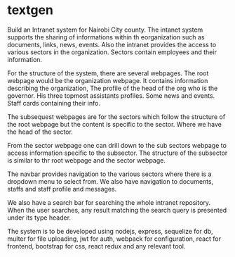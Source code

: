 # textgen

Build an Intranet system for Nairobi City county. The intanet system supports the sharing of informations within th eorganization such as documents, links, news, events. Also the intranet provides the access to various sectors in the organization. Sectors contain employees and their information.

For the structure of the system, there are several webpages. The root webpage would be the organization webpage. It contains information describing the organization, The profile of the head of the org who is the governor. His three topmost assistants profiles. Some news and events. Staff cards containing their info. 

The subsequest webpages are for the sectors which follow the structure of the root webpage but the content is specific to the sector. Where we have the head of the sector.

From the sector webpage one can drill down to the sub sectors webpage to access information specific to the subsector. The structure of the subsector is similar to thr root webpage and the sector webpage.

The navbar provides navigation to the various sectors where there is a dropdown menu to select from. We also have navigation to documents, staffs and staff profile and messages.

We also have a search bar for searching the whole intranet repository. When the user searches, any result matching the search query is presented under its type header.

The system is to be developed using nodejs, express, sequelize for db, multer for file uploading, jwt for auth, webpack for configuration, react for frontend, bootstrap for css, react redux and any relevant tool.

